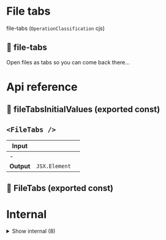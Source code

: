 # File tabs

file-tabs (`OperationClassification` cjs)


## 📁 file-tabs

Open files as tabs so you can come back there...




# Api reference

## 📄 fileTabsInitialValues (exported const)

## `<FileTabs />`

| Input      |    |    |
| ---------- | -- | -- |
| - | | |
| **Output** | `JSX.Element`   |    |



## 📄 FileTabs (exported const)

# Internal

<details><summary>Show internal (8)</summary>
    
  # getActivePage()




| Input      |    |    |
| ---------- | -- | -- |
| - | | |
| **Output** |    |    |



## getOpenPageUrl()

gets the url of the open page

- paths is a special query key that is expanded as path, not as query
- index page should be on /


| Input      |    |    |
| ---------- | -- | -- |
| - | | |
| **Output** | `String`   |    |



## renderIcon()

<Svg src={svgSrc} className="w-4 h-4 text-gray-900 dark:text-gray-200" />


| Input      |    |    |
| ---------- | -- | -- |
| - | | |
| **Output** | `JSX.Element`   |    |



## 🔹 FileTabsStoreType

Properties: 

 | Name | Type | Description |
|---|---|---|
| unsavedFiles  | object |  |
| openPages  | array |  |



## 📄 getActivePage (exported const)

## 📄 getOpenPageUrl (exported const)

gets the url of the open page

- paths is a special query key that is expanded as path, not as query
- index page should be on /


## 📄 renderIcon (exported const)

## 📄 useStore (exported const)

NB: this is a `useStore` without a `StoreProvider`, because I think I won't ever need the provider since I won't ever need this as the sole storage in any component/app. If I do, I should make a provider, but it's usually better to create the `useStore` and `StoreProvider` in the component itself because it often comprises more than just this one.
  </details>

